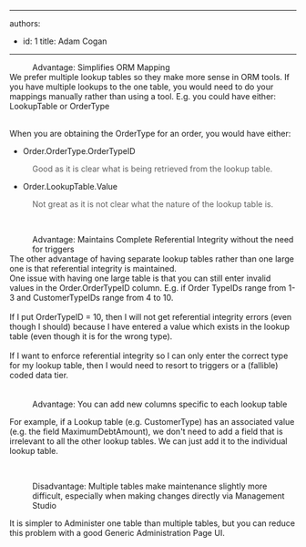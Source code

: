 

---
authors:
  - id: 1
    title: Adam Cogan
---




<span class='intro'> <p class="ssw15-rteElement-P"><b></b></p><dd class="ssw15-rteElement-FigureGood">Advantage&#58;&#160;Simplifies ORM Mapping</dd>We prefer multiple lookup tables so they make more sense in ORM tools. If you have multiple lookups to the one table, you would need to do your mappings manually rather than using a tool. E.g. you could have either&#58; LookupTable or OrderType​<br>​<br> </span>

<p>When you are obtaining the OrderType for an order, you would have either&#58;<br></p><ul><li>​Order.OrderType.OrderTypeID&#160;<br></li></ul><p></p><blockquote style="margin&#58;0px 0px 0px 40px;border&#58;none;padding&#58;0px;"><p>Good as it is clear what is being retrieved from the lookup table.</p></blockquote><p></p><ul><li>Order.LookupTable.Value&#160;<br></li></ul><p></p><blockquote style="margin&#58;0px 0px 0px 40px;border&#58;none;padding&#58;0px;"><p>Not great as it is not clear what the nature of the lookup table is.</p><p>​<br></p></blockquote><dd class="ssw15-rteElement-FigureGood">Advantage&#58;&#160;Maintains Complete Referential Integrity without the need for triggers<br></dd>​The other advantage of having separate lookup tables rather than one large one is that referential integrity is maintained.<br>One issue with having one large table is that you can still enter invalid values in the Order.OrderTypeID column. E.g. if Order TypeIDs range from 1-3 and CustomerTypeIDs range from 4 to 10.<div><br>If I put OrderTypeID = 10, then I will not get referential integrity errors (even though I should) because I have entered a value which exists in the lookup table (even though it is for the wrong type).</div><div><br>If I want to enforce referential integrity so I can only enter the correct type for my lookup table, then I would need to resort to triggers or a (fallible) coded data tier.</div><div><br>​<div><dd class="ssw15-rteElement-FigureGood">​​Advantage&#58;&#160;You can add new columns specific to each lookup table<br></dd><p class="ssw15-rteElement-P">​​​For example, if a Lookup table (e.g. CustomerType) has an associated value (e.g. the field MaximumDebtAmount), we don't need to add a field that is irrelevant to all the other lookup tables. We can just add it to the individual lookup table.​<br></p><p class="ssw15-rteElement-P"><br></p><dd class="ssw15-rteElement-FigureBad">​​Disadvantage&#58; Multiple tables make maintenance slightly more difficult, especially when making changes directly via Management Studio<br></dd><p class="ssw15-rteElement-P">​It is simpler to Administer one table than multiple tables, but you can reduce this problem with a good Generic Administration Page UI.<br>​<br><br></p>​<br><blockquote style="margin&#58;0px 0px 0px 40px;border&#58;none;padding&#58;0px;"><p><br></p></blockquote><p>​<br><br></p></div></div>


